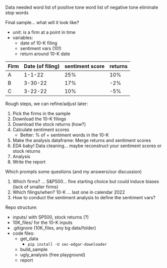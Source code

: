 Data needed
    word list of positive tone
    word list of negative tone
    eliminate stop words 
    
Final sample... what will it look like?
- unit: is a firm at a point in time
- variables: 
    - date of 10-K filing
    - sentiment vars (10!)
    - return around 10-K date

Firm | Date (of filing) | sentiment score | returns
--- | --- | --- | --- 
A | 1-1-22 | 25% | 10%
B | 3-30-22 | 17% | -2%
C | 3-22-22 | 10% | -5%

Rough steps, we can refine/adjust later:
1. Pick the firms in the sample
1. Download the 10-K filings
1. Download the stock returns (how?)
1. Calculate sentiment scores
    - Better: % of + sentiment words in the 10-K
1. Make the analysis dataframe: Merge returns and sentiment scores 
1. EDA baby! Data cleaning... maybe reconstruct your sentiment scores or stock returns
1. Analysis
1. Write the report

Which prompts some questions (and my answers/our discussion)
1. Which firms?  ... S&P500... fine starting choice but could induce biases (lack of smaller firms)
1. Which filings/when? 10-K ... last one in calendar 2022
1. How to conduct the sentiment analysis to define the sentiment vars?

Repo structure:
- inputs/    with SP500, stock returns (?)
- 10K_files/ for the 10-K inputs
- .gitignore (10K_files, any bg data/folder)
- code files:
    - get_data
        - `pip install -U sec-edgar-downloader`
    - build_sample
    - ugly_analysis (free playground)
    - report


